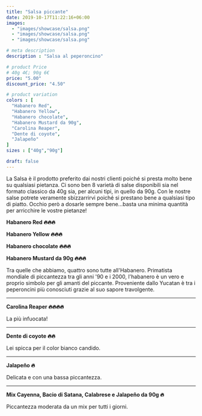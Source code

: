 ```yaml
---
title: "Salsa piccante"
date: 2019-10-17T11:22:16+06:00
images: 
  - "images/showcase/salsa.png"
  - "images/showcase/salsa.png"
  - "images/showcase/salsa.png"

# meta description
description : "Salsa al peperoncino"

# product Price
# 40g 4€; 90g 6€
price: "5.00"
discount_price: "4.50"

# product variation
colors : [
  "Habanero Red",
  "Habanero Yellow",
  "Habanero chocolate",
  "Habanero Mustard da 90g",
  "Carolina Reaper",
  "Dente di coyote",
  "Jalapeño"
]
sizes : ["40g","90g"]

draft: false
---
```


La Salsa è il prodotto preferito dai nostri clienti poiché si presta molto bene su qualsiasi pietanza.
Ci sono ben 8 varietà di salse disponibili sia nel formato classico da 40g sia, per alcuni tipi, in quello da 90g. Con le nostre salse potrete veramente sbizzarrirvi poiché si prestano bene a qualsiasi tipo di piatto. Occhio però a dosarle sempre bene...basta una minima quantità per arricchire le vostre pietanze! 


**Habanero Red 🔥🔥🔥**

**Habanero Yellow 🔥🔥🔥**

**Habanero chocolate 🔥🔥🔥**

**Habanero Mustard da 90g 🔥🔥🔥**


Tra quelle che abbiamo, quattro sono tutte all'Habanero. Primatista mondiale di piccantezza tra gli anni '90 e i 2000, l'habanero è un vero e proprio simbolo per gli amanti del piccante. Proveniente dallo Yucatan è tra i peperoncini più conosciuti grazie al suo sapore travolgente.

---

**Carolina Reaper 🔥🔥🔥🔥**

La più infuocata!

---

**Dente di coyote 🔥🔥**

Lei spicca per il color bianco candido.

---

**Jalapeño 🔥**

Delicata e con una bassa piccantezza.

---

**Mix Cayenna, Bacio di Satana, Calabrese e Jalapeño da 90g 🔥**

Piccantezza moderata da un mix per tutti i giorni.